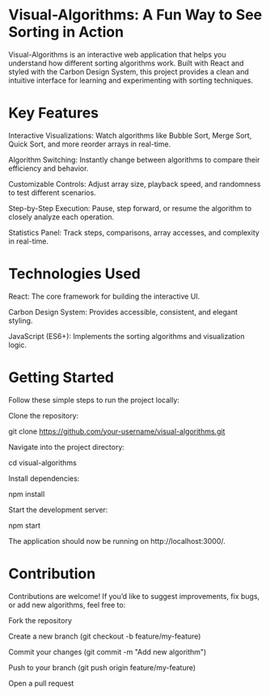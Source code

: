 # Visual-Algorithms: A Fun Way to See Sorting in Action
Visual-Algorithms is an interactive web application that helps you understand how different sorting algorithms work. Built with React and styled with the Carbon Design System, this project provides a clean and intuitive interface for learning and experimenting with sorting techniques.

# Key Features
Interactive Visualizations: Watch algorithms like Bubble Sort, Merge Sort, Quick Sort, and more reorder arrays in real-time.

Algorithm Switching: Instantly change between algorithms to compare their efficiency and behavior.

Customizable Controls: Adjust array size, playback speed, and randomness to test different scenarios.

Step-by-Step Execution: Pause, step forward, or resume the algorithm to closely analyze each operation.

Statistics Panel: Track steps, comparisons, array accesses, and complexity in real-time.

# Technologies Used
React: The core framework for building the interactive UI.

Carbon Design System: Provides accessible, consistent, and elegant styling.

JavaScript (ES6+): Implements the sorting algorithms and visualization logic.

# Getting Started
Follow these simple steps to run the project locally:

Clone the repository:

git clone https://github.com/your-username/visual-algorithms.git

Navigate into the project directory:

cd visual-algorithms

Install dependencies:

npm install

Start the development server:

npm start

The application should now be running on http://localhost:3000/.

# Contribution
Contributions are welcome! If you’d like to suggest improvements, fix bugs, or add new algorithms, feel free to:

Fork the repository

Create a new branch (git checkout -b feature/my-feature)

Commit your changes (git commit -m "Add new algorithm")

Push to your branch (git push origin feature/my-feature)

Open a pull request